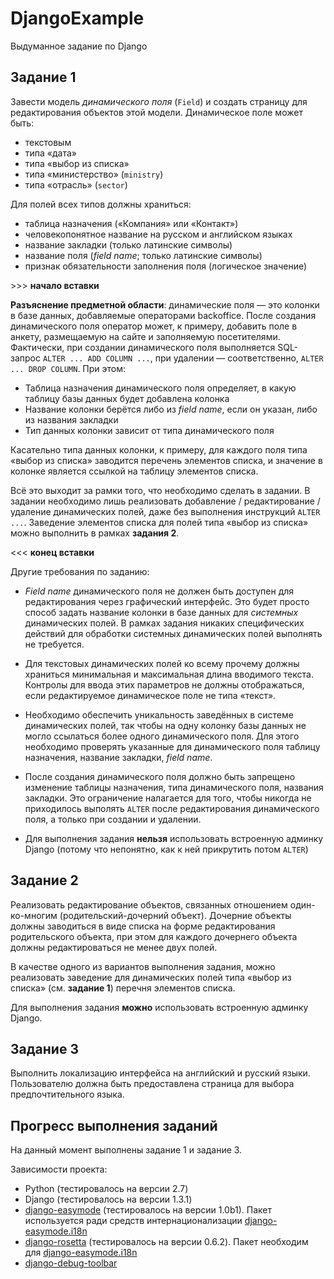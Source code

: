 # DjangoExample

Выдуманное задание по Django

## Задание 1

Завести модель *динамического поля* (`Field`) и создать страницу для редактирования объектов этой модели.  Динамическое поле может быть:

  * текстовым
  * типа «дата»
  * типа «выбор из списка»
  * типа «министерство» (`ministry`)
  * типа «отрасль» (`sector`)

Для полей всех типов должны храниться:

  * таблица назначения («Компания» или «Контакт»)
  * человекопонятное название на русском и английском языках
  * название закладки (только латинские символы)
  * название поля (*field name*; только латинские символы)
  * признак обязательности заполнения поля (логическое значение)

\>>> **начало вставки**

**Разъяснение предметной области**: динамические поля — это колонки в базе данных, добавляемые операторами backoffice.  После создания динамического поля оператор может, к примеру, добавить поле в анкету, размещаемую на сайте и заполняемую посетителями.  Фактически, при создании динамического поля выполняется SQL-запрос `ALTER ... ADD COLUMN ...`, при удалении — соответственно, `ALTER ... DROP COLUMN`.  При этом:

  * Таблица назначения динамического поля определяет, в какую таблицу базы данных будет добавлена колонка
  * Название колонки берётся либо из *field name*, если он указан, либо из названия закладки
  * Тип данных колонки зависит от типа динамического поля

Касательно типа данных колонки, к примеру, для каждого поля типа «выбор из списка» заводится перечень элементов списка, и значение в колонке является ссылкой на таблицу элементов списка.

Всё это выходит за рамки того, что необходимо сделать в задании.  В задании необходимо лишь реализовать добавление / редактирование / удаление динамических полей, даже без выполнения инструкций `ALTER ...`.  Заведение элементов списка для полей типа «выбор из списка» можно выполнить в рамках **задания 2**.

\<<< **конец вставки**

Другие требования по заданию:

  * *Field name* динамического поля не должен быть доступен для редактирования через графический интерфейс.  Это будет просто способ задать название колонки в базе данных для *системных* динамических полей.  В рамках задания никаких специфических действий для обработки системных динамических полей выполнять не требуется.

  * Для текстовых динамических полей ко всему прочему должны храниться минимальная и максимальная длина вводимого текста.  Контролы для ввода этих параметров не должны отображаться, если редактируемое динамическое поле не типа «текст».

  * Необходимо обеспечить уникальность заведённых в системе динамических полей, так чтобы на одну колонку базы данных не могло ссылаться более одного динамического поля.  Для этого необходимо проверять указанные для динамического поля таблицу назначения, название закладки, *field name*.

  * После создания динамического поля должно быть запрещено изменение таблицы назначения, типа динамического поля, названия закладки.  Это ограничение налагается для того, чтобы никогда не приходилось выполять `ALTER` после редактирования динамического поля, а только при создании и удалении.

  * Для выполнения задания **нельзя** использовать встроенную админку Django (потому что непонятно, как к ней прикрутить потом `ALTER`)

## Задание 2

Реализовать редактирование объектов, связанных отношением один-ко-многим (родительский-дочерний объект).  Дочерние объекты должны заводиться в виде списка на форме редактирования родительского объекта, при этом для каждого дочернего объекта должны редактироваться не менее двух полей.

В качестве одного из вариантов выполнения задания, можно реализовать заведение для динамических полей типа «выбор из списка» (см. **задание 1**) перечня элементов списка.

Для выполнения задания **можно** использовать встроенную админку Django.

## Задание 3

Выполнить локализацию интерфейса на английский и русский языки.  Пользователю должна быть предоставлена страница для выбора предпочтительного языка.

## Прогресс выполнения заданий

На данный момент выполнены задание 1 и задание 3.

Зависимости проекта:

  * Python (тестировалось на версии 2.7)
  * Django (тестировалось на версии 1.3.1)
  * [django-easymode][] (тестировалось на версии 1.0b1).  Пакет используется ради средств интернационализации [django-easymode.i18n][]
  * [django-rosetta][] (тестировалось на версии 0.6.2).  Пакет необходим для [django-easymode.i18n][]
  * [django-debug-toolbar][]

[django-easymode]: http://pypi.python.org/pypi/django-easymode/
[django-easymode.i18n]: http://packages.python.org/django-easymode/i18n/api.html
[django-rosetta]: http://pypi.python.org/pypi/django-rosetta/
[django-debug-toolbar]: https://github.com/django-debug-toolbar/django-debug-toolbar#readme
